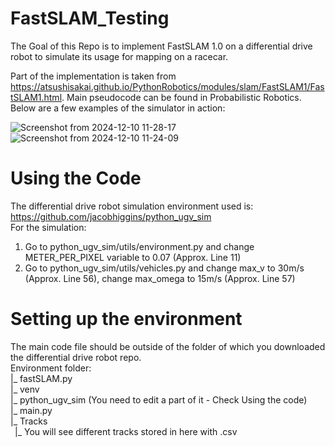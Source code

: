 # FastSLAM_Testing
The Goal of this Repo is to implement FastSLAM 1.0 on a differential drive robot to simulate its usage for mapping on a racecar.

Part of the implementation is taken from https://atsushisakai.github.io/PythonRobotics/modules/slam/FastSLAM1/FastSLAM1.html.
Main pseudocode can be found in Probabilistic Robotics. Below are a few examples of the simulator in action:

<p align="center">
  <src=![Screenshot from 2024-12-10 11-24-09](https://github.com/user-attachments/assets/6077afee-4d27-4af9-8013-1abb758d9c12)>
  <src=https://github.com/user-attachments/assets/484d1241-41bb-4379-b037-595ea18fe597>
</p>

![Screenshot from 2024-12-10 11-28-17](https://github.com/user-attachments/assets/484d1241-41bb-4379-b037-595ea18fe597)
![Screenshot from 2024-12-10 11-24-09](https://github.com/user-attachments/assets/6077afee-4d27-4af9-8013-1abb758d9c12) 

# Using the Code
The differential drive robot simulation environment used is: https://github.com/jacobhiggins/python_ugv_sim <br />
For the simulation: <br />
1) Go to python_ugv_sim/utils/environment.py and change METER_PER_PIXEL variable to 0.07 (Approx. Line 11) <br />
2) Go to python_ugv_sim/utils/vehicles.py and change max_v to 30m/s (Approx. Line 56), change max_omega to 15m/s (Approx. Line 57) <br />

# Setting up the environment
The main code file should be outside of the folder of which you downloaded the differential drive robot repo. <br />
Environment folder: <br />
|_ fastSLAM.py <br />
|_ venv <br />
|_ python_ugv_sim (You need to edit a part of it - Check Using the code) <br />
|_ main.py <br />
|_ Tracks <br />
&ensp;|_ You will see different tracks stored in here with .csv <br />
